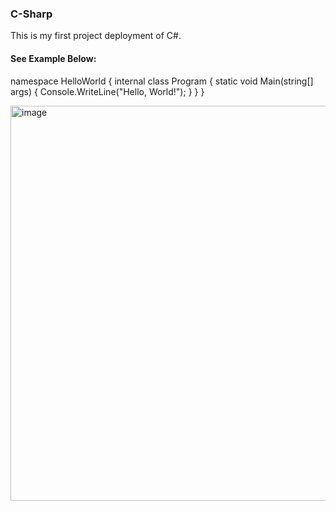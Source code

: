 ### C-Sharp

This is my first project deployment of C#. 

#### See Example Below: 

namespace HelloWorld
{
    internal class Program
    {
        static void Main(string[] args)
        {
            Console.WriteLine("Hello, World!");
        }
    }
}


<img width="632" alt="image" src="https://github.com/user-attachments/assets/90187153-22e1-423e-af05-5a13c5bf5760" />

